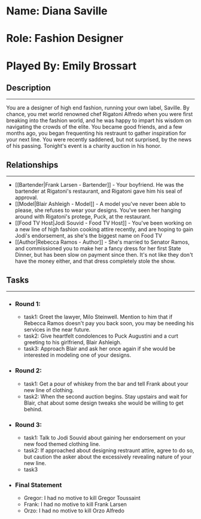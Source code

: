 # Name: Diana Saville
# Role: Fashion Designer
# Played By: Emily Brossart

## Description
---
You are a designer of high end fashion, running your own label, Saville. By chance, you met world renowned chef Rigatoni Alfredo when you were first breaking into the fashion world, and he was happy to impart his wisdom on navigating the crowds of the elite. You became good friends, and a few months ago, you began frequenting his restraunt to gather inspiration for your next line. You were recently saddened, but not surprised, by the news of his passing. Tonight's event is a charity auction in his honor.

## Relationships
---
- [[Bartender|Frank Larsen - Bartender]]  - Your boyfriend. He was the bartender at Rigatoni's restaurant, and Rigatoni gave him his seal of approval.
- [[Model|Blair Ashleigh - Model]]  - A model you've never been able to please, she refuses to wear your designs. You've seen her hanging around with Rigatoni's protege, Puck, at the restaurant.
- [[Food TV Host|Jodi Souvid - Food TV Host]]  - You've been working on a new line of high fashion cooking attire recently, and are hoping to gain Jodi's endorsement, as she's the biggest name on Food TV
- [[Author|Rebecca Ramos - Author]] - She's married to Senator Ramos, and commissioned you to make her a fancy dress for her first State Dinner, but has been slow on payment since then. It's not like they don't have the money either, and that dress completely stole the show.

## Tasks
___
- ### Round 1:
	- task1: Greet the lawyer, Milo Steinwell. Mention to him that if Rebecca Ramos doesn't pay you back soon, you may be needing his services in the near future.
	- task2: Give heartfelt condolences to Puck Augustini and a curt greeting to his girlfriend, Blair Ashleigh.
	- task3: Approach Blair and ask her once again if she would be interested in modeling one of your designs.
- ### Round 2:
	- task1: Get a pour of whiskey from the bar and tell Frank about your new line of clothing.
	- task2: When the second auction begins. Stay upstairs and wait for Blair, chat about some design tweaks she would be willing to get behind.
- ### Round 3:
	- task1: Talk to Jodi Souvid about gaining her endorsement on your new food themed clothing line.
	- task2: If approached about designing restraunt attire, agree to do so, but caution the asker about the excessively revealing nature of your new line.
	- task3
- ### Final Statement
	- Gregor: I had no motive to kill Gregor Toussaint
	- Frank: I had no motive to kill Frank Larsen
	- Orzo: I had no motive to kill Orzo Alfredo